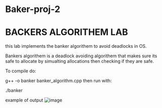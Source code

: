 # Baker-proj-2

# BACKERS ALGORITHEM LAB

this lab implements the banker algorithem to avoid deadlocks in OS.

Bankers algorithem is a deadlock avoiding algorithem that makes sure its safe to allocate by simualting allocations then checking if they are safe. 

To compile do: 

g++ -o banker banker_algorithm.cpp
 then run with: 
 
 ./banker

 example of output
 ![image](https://github.com/user-attachments/assets/6efadb4f-74e3-4d50-b310-d1137f1ebb99)
